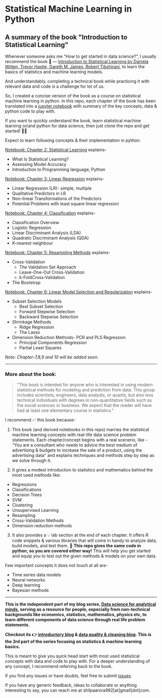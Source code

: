 # Statistical Machine Learning in Python
## A summary of the book "Introduction to Statistical Learning"

Whenever someone asks me “How to get started in data science?”, I usually recommend the book 📕 — [Introduction to Statistical Learning by Daniela Witten, Trevor Hastie, Gareth M. James, Robert Tibshirani](https://www.ime.unicamp.br/~dias/Intoduction%20to%20Statistical%20Learning.pdf), to learn the basics of statistics and machine learning models. 

And understandably, completing a technical book while practicing it with relevant data and code is a challenge for lot of us. 

So, I created a concise version of the book as a course on statistical machine learning in python. In this repo, each chapter of the book has been translated into a [jupyter notebook](https://github.com/shilpa9a/Introduction_to_statistical_learning_Summary_Python/tree/master/notebook) with summary of the key concepts, data & python code to play with. 

If you want to quickly understand the book, learn statistical machine learning or/and python for data science, then just clone the repo and get started! :woman_technologist:

Expect to learn following concepts & their implementation in python: 

[Notebook: Chapter 2: Statistical Learning](https://github.com/shilpa9a/Introduction_to_statistical_learning_summary_python/blob/master/notebook/Chapter_2_Statistical_Learning.ipynb) explains-

- What Is Statistical Learning?
- Assessing Model Accuracy
- Introduction to Programming language, Python

[Notebook: Chapter 3: Linear Regression](https://github.com/shilpa9a/Introduction_to_statistical_learning_summary_python/blob/master/notebook/Chapter_3_Linear_Regression.ipynb) explains-

- Linear Regression (LR)- simple, multiple
- Qualitative Predictors in LR
- Non-linear Transformations of the Predictors
- Potential Problems with least square linear regression

[Notebook: Chapter 4: Classification](https://github.com/shilpa9a/Introduction_to_statistical_learning_summary_python/blob/master/notebook/Chapter_4_Classification.ipynb) explains-

- Classification Overview
- Logistic Regression
- Linear Discriminant Analysis (LDA)
- Quadratic Discriminant Analysis (QDA)
- K-nearest neighbour

[Notebook: Chapter 5: Resampling Methods](https://github.com/shilpa9a/Introduction_to_statistical_learning_summary_python/blob/master/notebook/Chapter_5_Resampling_Methods.ipynb) explains-

* Cross-Validation
  * The Validation Set Approach
  * Leave-One-Out Cross-Validation
  * k-FoldCross-Validation
* The Bootstrap

[Notebook: Chapter 6: Linear Model Selection and Regularization](https://github.com/shilpa9a/Introduction_to_statistical_learning_summary_python/blob/master/notebook/Chapter_6_Linear_Model_Selection_and_Regularization.ipynb) explains-

* Subset Selection Models
  * Best Subset Selection
  * Forward Stepwise Selection
  * Backward Stepwise Selection
* Shrinkage Methods
  * Ridge Regression
  * The Lasso
* Dimension Reduction Methods- PCR and PLS Regression
  * Principal Components Regression
  * Partial Least Squares

*Note: Chapter-7,8,9 and 10 will be added soon.*

_____ 


### More about the book:

> "This book is intended for anyone who is interested in using modern statistical methods for modeling and prediction from data. This group includes scientists, engineers, data analysts, or quants, but also less technical individuals with degrees in non-quantitative fields such as the social sciences or business. We expect that the reader will have had at least one elementary course in statistics."

I recommend ✅  this book because- 

1. This book (and derived notebooks in this repo) marries the statistical machine learning concepts with real-life data science problem statements. Each chapter/concept begins with a real scenerio, like - "You are a consultant who needs to advice the best medium of advertising & budgets to increase the sale of a product, using the advertising data" and explains techniques and methods step by step as we solve through it. 

2. It gives a modest introduction to statistics and mathematics behind the most used methods like:

- Regressions
- Classifications
- Decision Trees
- SVM
- Clustering
- Unsupervised Learning
- Resampling
- Cross-Validation Methods
- Dimension reduction methods

3. It also provides a 💡 lab section at the end of each chapter. It offers R code snippets & various libraries that will come in handy to analyze data, build models, and test them. 🌟 **This repo gives the same code in python, so you are covered either way!** This will help you get started and equip you to test out the given methods & models on your own data.


Few important concepts it does not touch at all are-

- Time series data models
- Neural networks
- Deep learning
- Bayesian methods

_____ 

**This is the independent part of my blog series, [Data science for analytical minds](https://towardsdatascience.com/data-science-for-analytical-minds-introduction-8900b8d2477f), serving as a resource for people, especially from non-technical backgrounds like economics, statistics, mathematics, physics etc, to learn different components of data science through real life problem statements.**

**Checkout its 👉 [introductory blog](https://medium.com/@Shilpa9a/statistical-machine-learning-in-python-b095d4af36dd) & [data quality & cleaning blog](https://towardsdatascience.com/dirty-data-quality-assessment-cleaning-measures-39efb90ad734). This is the 3rd part of the series focusing on statistics & machine learning basics.**

This is meant to give you quick head start with most used statistical concepts with data and code to play with. For a deeper understanding of any concept, I recommend referring back to the book.

If you find any issues or have doubts, feel free to submit [issues](https://github.com/shilpa9a/Introduction_to_statistical_learning_Summary_Python/issues).

If you have any generic feedback, ideas to collaborate or anything interesting to say, you can reach me at shilpaarora992[at]gmail[dot]com.
